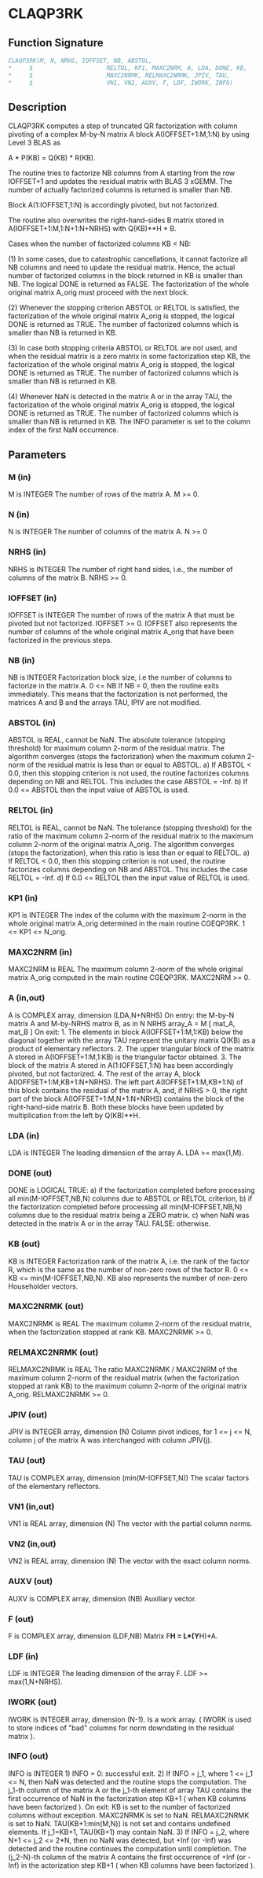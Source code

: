 # CLAQP3RK

## Function Signature

```fortran
CLAQP3RK(M, N, NRHS, IOFFSET, NB, ABSTOL,
*     $                     RELTOL, KP1, MAXC2NRM, A, LDA, DONE, KB,
*     $                     MAXC2NRMK, RELMAXC2NRMK, JPIV, TAU,
*     $                     VN1, VN2, AUXV, F, LDF, IWORK, INFO)
```

## Description


 CLAQP3RK computes a step of truncated QR factorization with column
 pivoting of a complex M-by-N matrix A block A(IOFFSET+1:M,1:N)
 by using Level 3 BLAS as

   A * P(KB) = Q(KB) * R(KB).

 The routine tries to factorize NB columns from A starting from
 the row IOFFSET+1 and updates the residual matrix with BLAS 3
 xGEMM. The number of actually factorized columns is returned
 is smaller than NB.

 Block A(1:IOFFSET,1:N) is accordingly pivoted, but not factorized.

 The routine also overwrites the right-hand-sides B matrix stored
 in A(IOFFSET+1:M,1:N+1:N+NRHS) with Q(KB)**H * B.

 Cases when the number of factorized columns KB < NB:

 (1) In some cases, due to catastrophic cancellations, it cannot
 factorize all NB columns and need to update the residual matrix.
 Hence, the actual number of factorized columns in the block returned
 in KB is smaller than NB. The logical DONE is returned as FALSE.
 The factorization of the whole original matrix A_orig must proceed
 with the next block.

 (2) Whenever the stopping criterion ABSTOL or RELTOL is satisfied,
 the factorization of the whole original matrix A_orig is stopped,
 the logical DONE is returned as TRUE. The number of factorized
 columns which is smaller than NB is returned in KB.

 (3) In case both stopping criteria ABSTOL or RELTOL are not used,
 and when the residual matrix is a zero matrix in some factorization
 step KB, the factorization of the whole original matrix A_orig is
 stopped, the logical DONE is returned as TRUE. The number of
 factorized columns which is smaller than NB is returned in KB.

 (4) Whenever NaN is detected in the matrix A or in the array TAU,
 the factorization of the whole original matrix A_orig is stopped,
 the logical DONE is returned as TRUE. The number of factorized
 columns which is smaller than NB is returned in KB. The INFO
 parameter is set to the column index of the first NaN occurrence.


## Parameters

### M (in)

M is INTEGER The number of rows of the matrix A. M >= 0.

### N (in)

N is INTEGER The number of columns of the matrix A. N >= 0

### NRHS (in)

NRHS is INTEGER The number of right hand sides, i.e., the number of columns of the matrix B. NRHS >= 0.

### IOFFSET (in)

IOFFSET is INTEGER The number of rows of the matrix A that must be pivoted but not factorized. IOFFSET >= 0. IOFFSET also represents the number of columns of the whole original matrix A_orig that have been factorized in the previous steps.

### NB (in)

NB is INTEGER Factorization block size, i.e the number of columns to factorize in the matrix A. 0 <= NB If NB = 0, then the routine exits immediately. This means that the factorization is not performed, the matrices A and B and the arrays TAU, IPIV are not modified.

### ABSTOL (in)

ABSTOL is REAL, cannot be NaN. The absolute tolerance (stopping threshold) for maximum column 2-norm of the residual matrix. The algorithm converges (stops the factorization) when the maximum column 2-norm of the residual matrix is less than or equal to ABSTOL. a) If ABSTOL < 0.0, then this stopping criterion is not used, the routine factorizes columns depending on NB and RELTOL. This includes the case ABSTOL = -Inf. b) If 0.0 <= ABSTOL then the input value of ABSTOL is used.

### RELTOL (in)

RELTOL is REAL, cannot be NaN. The tolerance (stopping threshold) for the ratio of the maximum column 2-norm of the residual matrix to the maximum column 2-norm of the original matrix A_orig. The algorithm converges (stops the factorization), when this ratio is less than or equal to RELTOL. a) If RELTOL < 0.0, then this stopping criterion is not used, the routine factorizes columns depending on NB and ABSTOL. This includes the case RELTOL = -Inf. d) If 0.0 <= RELTOL then the input value of RELTOL is used.

### KP1 (in)

KP1 is INTEGER The index of the column with the maximum 2-norm in the whole original matrix A_orig determined in the main routine CGEQP3RK. 1 <= KP1 <= N_orig.

### MAXC2NRM (in)

MAXC2NRM is REAL The maximum column 2-norm of the whole original matrix A_orig computed in the main routine CGEQP3RK. MAXC2NRM >= 0.

### A (in,out)

A is COMPLEX array, dimension (LDA,N+NRHS) On entry: the M-by-N matrix A and M-by-NRHS matrix B, as in N NRHS array_A = M [ mat_A, mat_B ] On exit: 1. The elements in block A(IOFFSET+1:M,1:KB) below the diagonal together with the array TAU represent the unitary matrix Q(KB) as a product of elementary reflectors. 2. The upper triangular block of the matrix A stored in A(IOFFSET+1:M,1:KB) is the triangular factor obtained. 3. The block of the matrix A stored in A(1:IOFFSET,1:N) has been accordingly pivoted, but not factorized. 4. The rest of the array A, block A(IOFFSET+1:M,KB+1:N+NRHS). The left part A(IOFFSET+1:M,KB+1:N) of this block contains the residual of the matrix A, and, if NRHS > 0, the right part of the block A(IOFFSET+1:M,N+1:N+NRHS) contains the block of the right-hand-side matrix B. Both these blocks have been updated by multiplication from the left by Q(KB)**H.

### LDA (in)

LDA is INTEGER The leading dimension of the array A. LDA >= max(1,M).

### DONE (out)

DONE is LOGICAL TRUE: a) if the factorization completed before processing all min(M-IOFFSET,NB,N) columns due to ABSTOL or RELTOL criterion, b) if the factorization completed before processing all min(M-IOFFSET,NB,N) columns due to the residual matrix being a ZERO matrix. c) when NaN was detected in the matrix A or in the array TAU. FALSE: otherwise.

### KB (out)

KB is INTEGER Factorization rank of the matrix A, i.e. the rank of the factor R, which is the same as the number of non-zero rows of the factor R. 0 <= KB <= min(M-IOFFSET,NB,N). KB also represents the number of non-zero Householder vectors.

### MAXC2NRMK (out)

MAXC2NRMK is REAL The maximum column 2-norm of the residual matrix, when the factorization stopped at rank KB. MAXC2NRMK >= 0.

### RELMAXC2NRMK (out)

RELMAXC2NRMK is REAL The ratio MAXC2NRMK / MAXC2NRM of the maximum column 2-norm of the residual matrix (when the factorization stopped at rank KB) to the maximum column 2-norm of the original matrix A_orig. RELMAXC2NRMK >= 0.

### JPIV (out)

JPIV is INTEGER array, dimension (N) Column pivot indices, for 1 <= j <= N, column j of the matrix A was interchanged with column JPIV(j).

### TAU (out)

TAU is COMPLEX array, dimension (min(M-IOFFSET,N)) The scalar factors of the elementary reflectors.

### VN1 (in,out)

VN1 is REAL array, dimension (N) The vector with the partial column norms.

### VN2 (in,out)

VN2 is REAL array, dimension (N) The vector with the exact column norms.

### AUXV (out)

AUXV is COMPLEX array, dimension (NB) Auxiliary vector.

### F (out)

F is COMPLEX array, dimension (LDF,NB) Matrix F**H = L*(Y**H)*A.

### LDF (in)

LDF is INTEGER The leading dimension of the array F. LDF >= max(1,N+NRHS).

### IWORK (out)

IWORK is INTEGER array, dimension (N-1). Is a work array. ( IWORK is used to store indices of "bad" columns for norm downdating in the residual matrix ).

### INFO (out)

INFO is INTEGER 1) INFO = 0: successful exit. 2) If INFO = j_1, where 1 <= j_1 <= N, then NaN was detected and the routine stops the computation. The j_1-th column of the matrix A or the j_1-th element of array TAU contains the first occurrence of NaN in the factorization step KB+1 ( when KB columns have been factorized ). On exit: KB is set to the number of factorized columns without exception. MAXC2NRMK is set to NaN. RELMAXC2NRMK is set to NaN. TAU(KB+1:min(M,N)) is not set and contains undefined elements. If j_1=KB+1, TAU(KB+1) may contain NaN. 3) If INFO = j_2, where N+1 <= j_2 <= 2*N, then no NaN was detected, but +Inf (or -Inf) was detected and the routine continues the computation until completion. The (j_2-N)-th column of the matrix A contains the first occurrence of +Inf (or -Inf) in the actorization step KB+1 ( when KB columns have been factorized ).

